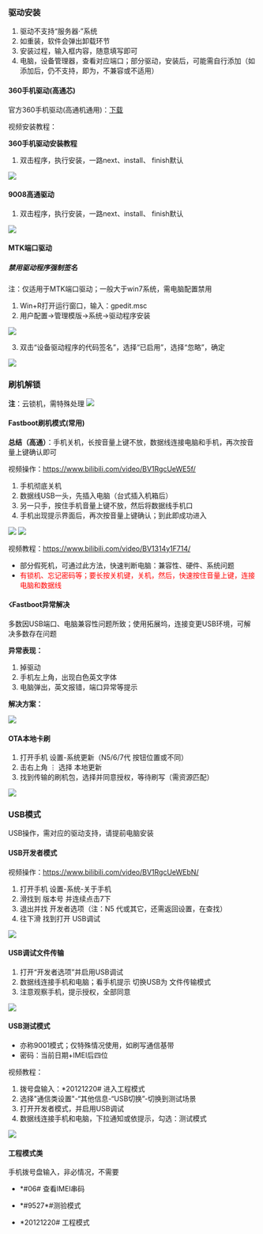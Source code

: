### 驱动安装

 1. 驱动不支持“服务器·”系统
 2. 如重装，软件会弹出卸载环节
 3. 安装过程，输入框内容，随意填写即可
 4. 电脑，设备管理器，查看对应端口；部分驱动，安装后，可能需自行添加（如添加后，仍不支持，即为，不兼容或不适用）

#### 360手机驱动(高通芯)

官方360手机驱动(高通机通用)：[下载](https://wwr.lanzouw.com/iKoFJ2fdc2id)

视频安装教程：

**360手机驱动安装教程**

 1. 双击程序，执行安装，一路next、install、 finish默认

<img src="https://360rom.github.io/doc/pic/360手机驱动.png" class="center-image">

#### 9008高通驱动  

 1. 双击程序，执行安装，一路next、install、 finish默认
  
<img src="https://360rom.github.io/doc/pic/9008驱动.png" class="center-image">

#### MTK端口驱动


##### 禁用驱动程序强制签名

注：仅适用于MTK端口驱动；一般大于win7系统，需电脑配置禁用

1. Win+R打开运行窗口，输入：gpedit.msc
2. 用户配置->管理模版->系统->驱动程序安装

<img src="https://360rom.github.io/doc/pic/禁用驱动程序强制签名-1.png" class="center-image">

3. 双击“设备驱动程序的代码签名”，选择“已启用”，选择“忽略”，确定

<img src="https://360rom.github.io/doc/pic/禁用驱动程序强制签名-2.png" class="center-image">

### 刷机解锁
**注**：云锁机，需特殊处理
  <img src="https://360rom.github.io/doc/pic/防盗锁.png" class="center-image">

#### Fastboot刷机模式(常用)

**总结（高通）**：手机关机，长按音量上键不放，数据线连接电脑和手机，再次按音量上键确认即可

视频操作：https://www.bilibili.com/video/BV1RgcUeWE5f/

1. 手机彻底关机
2. 数据线USB一头，先插入电脑（台式插入机箱后）
3. 另一只手，按住手机音量上键不放，然后将数据线手机口
4. 手机出现提示界面后，再次按音量上键确认；到此即成功进入
   
  <img src="https://360rom.github.io/doc/pic/fastboot.png" class="center-image">
  
  <img src="https://360rom.github.io/doc/pic/电脑fastboot.jpg" class="center-image">
  
 视频教程：https://www.bilibili.com/video/BV1314y1F714/
* 部分假死机，可通过此方法，快速判断电脑：兼容性、硬件、系统问题
* <font color='red'>有锁机、忘记密码等；要长按关机键，关机，然后，快速按住音量上键，连接电脑和数据线</font>

#### ☇Fastboot异常解决

多数因USB端口、电脑兼容性问题所致；使用拓展坞，连接变更USB环境，可解决多数存在问题

**异常表现：**

 1. 掉驱动
 2. 手机左上角，出现白色英文字体
 3. 电脑弹出，英文报错，端口异常等提示
   
**解决方案：**

  <img src="https://360rom.github.io/doc/pic/刷机端口异常解决.png" class="center-image">


#### OTA本地卡刷
 
 1. 打开手机 设置-系统更新（N5/6/7代 按钮位置或不同）
2. 击右上角 ⋮  选择 本地更新
3. 找到传输的刷机包，选择并同意授权，等待刷写（需资源匹配）

 <img src="https://360rom.github.io/doc/pic/ota升级.png" class="center-image">
 
### USB模式

USB操作，需对应的驱动支持，请提前电脑安装

#### USB开发者模式

视频操作：https://www.bilibili.com/video/BV1RgcUeWEbN/

 1. 打开手机 设置-系统-关于手机
 2. 滑找到 版本号 并连续点击7下
 3. 退出并找 开发者选项（注：N5 代或其它，还需返回设置，在查找） 
 4. 往下滑 找到打开 USB调试

 <img src="https://360rom.github.io/doc/pic/开发者模式.png" class="center-image">
 
#### USB调试文件传输

 1. 打开“开发者选项”并启用USB调试
 2. 数据线连接手机和电脑；看手机提示 切换USB为 文件传输模式
 3. 注意观察手机，提示授权，全部同意

 <img src="https://360rom.github.io/doc/pic/USB文件传输.png" class="center-image">


#### USB测试模式

* 亦称9001模式；仅特殊情况使用，如刷写通信基带
* 密码：当前日期+IMEI后四位

 视频教程：
 
 1. 拨号盘输入：*20121220#  进入工程模式
 2. 选择"通信类设置"-“其他信息-“USB切换”-切换到测试场景
 3. 打开开发者模式，并启用USB调试
 3. 数据线连接手机和电脑，下拉通知或依提示，勾选：测试模式

 <img src="https://360rom.github.io/doc/pic/USB测试模式.png" class="center-image">
 
#### 工程模式类

手机拨号盘输入，非必情况，不需要

* *#06# 查看IMEI串码  
*  <p>*#9527*#测验模式</p>
* *20121220# 工程模式
